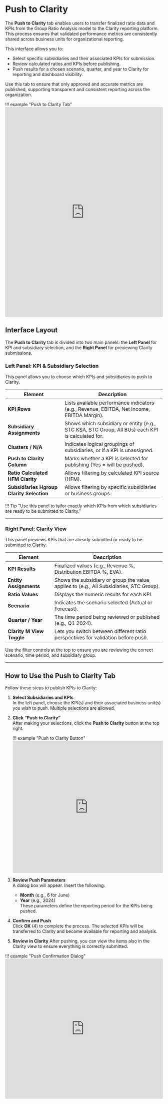 # **Push to Clarity**

The **Push to Clarity** tab enables users to transfer finalized ratio data and KPIs from the Group Ratio Analysis model to the Clarity reporting platform. This process ensures that validated performance metrics are consistently shared across business units for organizational reporting.

This interface allows you to:
- Select specific subsidiaries and their associated KPIs for submission.
- Review calculated ratios and KPIs before publishing.
- Push results for a chosen scenario, quarter, and year to Clarity for reporting and dashboard visibility.

Use this tab to ensure that only approved and accurate metrics are published, supporting transparent and consistent reporting across the organization.

!!! example "Push to Clarity Tab"
    <iframe frameborder="0" style="width:100%;height:672px;" src="https://viewer.diagrams.net/?tags=%7B%7D&lightbox=1&highlight=0000ff&edit=_blank&layers=1&nav=1&title=push%20to%20clarity.drawio&dark=auto#Uhttps%3A%2F%2Fdrive.google.com%2Fuc%3Fid%3D1Bc5iK7JS9it5Dpf8F_qeU0Q5Msdq2yle%26export%3Ddownload"></iframe>

## **Interface Layout**

The **Push to Clarity** tab is divided into two main panels: the **Left Panel** for KPI and subsidiary selection, and the **Right Panel** for previewing Clarity submissions.

### **Left Panel: KPI & Subsidiary Selection**

This panel allows you to choose which KPIs and subsidiaries to push to Clarity.

| **Element**                  | **Description**                                                                                 |
|------------------------------|-----------------------------------------------------------------------------------------------|
| **KPI Rows**                 | Lists available performance indicators (e.g., Revenue, EBITDA, Net Income, EBITDA Margin).     |
| **Subsidiary Assignments**   | Shows which subsidiary or entity (e.g., STC KSA, STC Group, All BUs) each KPI is calculated for. |
| **Clusters / N/A**           | Indicates logical groupings of subsidiaries, or if a KPI is unassigned.                       |
| **Push to Clarity Column**   | Marks whether a KPI is selected for publishing (Yes = will be pushed).                        |
| **Ratio Calculated HFM Clarity** | Allows filtering by calculated KPI source (HFM).                                         |
| **Subsidiaries Hgroup Clarity Selection** | Allows filtering by specific subsidiaries or business groups.                  |

!!! Tip "Use this panel to tailor exactly which KPIs from which subsidiaries are ready to be submitted to Clarity."

---

### **Right Panel: Clarity View**

This panel previews KPIs that are already submitted or ready to be submitted to Clarity.

| **Element**           | **Description**                                                                                      |
|-----------------------|------------------------------------------------------------------------------------------------------|
| **KPI Results**       | Finalized values (e.g., Revenue %, Distribution EBITDA %, EVA).                                      |
| **Entity Assignments**| Shows the subsidiary or group the value applies to (e.g., All Subsidiaries, STC Group).              |
| **Ratio Values**      | Displays the numeric results for each KPI.                                                           |
| **Scenario**          | Indicates the scenario selected (Actual or Forecast).                                                |
| **Quarter / Year**    | The time period being reviewed or published (e.g., Q1 2024).                                         |
| **Clarity M View Toggle** | Lets you switch between different ratio perspectives for validation before push.                |

Use the filter controls at the top to ensure you are reviewing the correct scenario, time period, and subsidiary group.

---

## **How to Use the Push to Clarity Tab**

Follow these steps to publish KPIs to Clarity:

1. **Select Subsidiaries and KPIs**  
    In the left panel, choose the KPI(s) and their associated business unit(s) you wish to push. Multiple selections are allowed.

2. **Click “Push to Clarity”**  
    After making your selections, click the **Push to Clarity** button at the top right.

    !!! example "Push to Clarity Button"
        <iframe frameborder="0" style="width:100%;height:423px;" src="https://viewer.diagrams.net/?tags=%7B%7D&lightbox=1&highlight=0000ff&edit=_blank&layers=1&nav=1&title=push%20to%20clarity.drawio&page-id=6mQ12O4sbs1ahPe49joX&dark=auto#Uhttps%3A%2F%2Fdrive.google.com%2Fuc%3Fid%3D1Bc5iK7JS9it5Dpf8F_qeU0Q5Msdq2yle%26export%3Ddownload"></iframe>

3. **Review Push Parameters**  
    A dialog box will appear. Insert the following:
    - **Month** (e.g., 6 for June)
    - **Year** (e.g., 2024)  
    These parameters define the reporting period for the KPIs being pushed.

4. **Confirm and Push**  
    Click **OK** (4) to complete the process. The selected KPIs will be transferred to Clarity and become available for reporting and analysis.

5. **Review in Clarity**
    After pushing, you can view the items also in the Clarity view to ensure everything is correctly submitted.

!!! example "Push Confirmation Dialog"
    <iframe frameborder="0" style="width:100%;height:448px;" src="https://viewer.diagrams.net/?tags=%7B%7D&lightbox=1&highlight=0000ff&edit=_blank&layers=1&nav=1&title=push%20to%20clarity.drawio&page-id=fCpr4Jovp_hBXR8VWqIV&dark=auto#Uhttps%3A%2F%2Fdrive.google.com%2Fuc%3Fid%3D1Bc5iK7JS9it5Dpf8F_qeU0Q5Msdq2yle%26export%3Ddownload"></iframe>